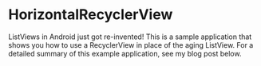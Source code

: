 # HorizontalRecyclerView
ListViews in Android just got re-invented!  This is a sample application that shows you how to use a RecyclerView in place of the aging ListView.  For a detailed summary of this example application, see my blog post below.
